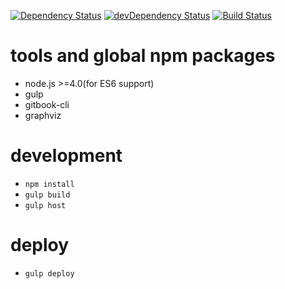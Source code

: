 [![Dependency Status](https://david-dm.org/plantain-00/SubsNoti-doc.svg)](https://david-dm.org/plantain-00/SubsNoti-doc)
[![devDependency Status](https://david-dm.org/plantain-00/SubsNoti-doc/dev-status.svg)](https://david-dm.org/plantain-00/SubsNoti-doc#info=devDependencies)
[![Build Status](https://travis-ci.org/plantain-00/SubsNoti-doc.svg?branch=master)](https://travis-ci.org/plantain-00/SubsNoti-doc)

# tools and global npm packages

+ node.js >=4.0(for ES6 support)
+ gulp
+ gitbook-cli
+ graphviz

# development

+ `npm install`
+ `gulp build`
+ `gulp host`

# deploy

+ `gulp deploy`
